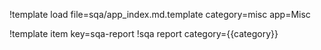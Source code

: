 !template load file=sqa/app_index.md.template category=misc app=Misc

!template item key=sqa-report
!sqa report category={{category}}
